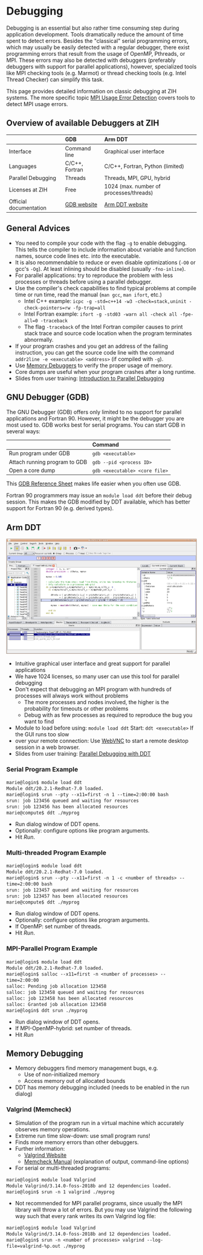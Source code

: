 # Debugging

Debugging is an essential but also rather time consuming step during application development. Tools
dramatically reduce the amount of time spent to detect errors. Besides the "classical" serial
programming errors, which may usually be easily detected with a regular debugger, there exist
programming errors that result from the usage of OpenMP, Pthreads, or MPI. These errors may also be
detected with debuggers (preferably debuggers with support for parallel applications), however,
specialized tools like MPI checking tools (e.g. Marmot) or thread checking tools (e.g. Intel Thread
Checker) can simplify this task.

This page provides detailed information on classic debugging at ZIH systems.  The more specific
topic [MPI Usage Error Detection](mpi_usage_error_detection.md) covers tools to detect MPI usage
errors.

## Overview of available Debuggers at ZIH

| | GDB | Arm DDT  |
|---|:---|:---|
| Interface          | Command line   | Graphical user interface |
| Languages          | C/C++, Fortran | C/C++, Fortran, Python (limited) |
| Parallel Debugging | Threads        | Threads, MPI, GPU, hybrid |
| Licenses at ZIH    | Free           | 1024 (max. number of processes/threads) |
| Official documentation | [GDB website](https://www.gnu.org/software/gdb/) | [Arm DDT website](https://developer.arm.com/tools-and-software/server-and-hpc/debug-and-profile/arm-forge/arm-ddt) |

## General Advices

- You need to compile your code with the flag `-g` to enable
  debugging. This tells the compiler to include information about
  variable and function names, source code lines etc. into the
  executable.
- It is also recommendable to reduce or even disable optimizations
  (`-O0` or gcc's `-Og`). At least inlining should be disabled (usually
  `-fno-inline`).
- For parallel applications: try to reproduce the problem with less
  processes or threads before using a parallel debugger.
- Use the compiler's check capabilities to find typical problems at
  compile time or run time, read the manual (`man gcc`, `man ifort`, etc.)
  - Intel C++ example: `icpc -g -std=c++14 -w3 -check=stack,uninit -check-pointers=rw -fp-trap=all`
  - Intel Fortran example: `ifort -g -std03 -warn all -check all -fpe-all=0 -traceback`
  - The flag `-traceback` of the Intel Fortran compiler causes to print
    stack trace and source code location when the program terminates
    abnormally.
- If your program crashes and you get an address of the failing
  instruction, you can get the source code line with the command
  `addr2line -e <executable> <address>` (if compiled with `-g`).
- Use [Memory Debuggers](#memory-debugging) to
  verify the proper usage of memory.
- Core dumps are useful when your program crashes after a long
  runtime.
- Slides from user training: [Introduction to Parallel Debugging](misc/debugging_intro.pdf)

## GNU Debugger (GDB)

The GNU Debugger (GDB) offers only limited to no support for parallel
applications and Fortran 90. However, it might be the debugger you are
most used to. GDB works best for serial programs. You can start GDB in
several ways:

|                               | Command                        |
|-------------------------------|:-------------------------------|
| Run program under GDB         | `gdb <executable>`             |
| Attach running program to GDB | `gdb --pid <process ID>`       |
| Open a core dump              | `gdb <executable> <core file>` |

This [GDB Reference Sheet](http://users.ece.utexas.edu/~adnan/gdb-refcard.pdf) makes life easier
when you often use GDB.

Fortran 90 programmers may issue an `module load ddt` before their debug session. This makes the GDB
modified by DDT available, which has better support for Fortran 90 (e.g.  derived types).

## Arm DDT

![DDT Main Window](misc/ddt-main-window.png)

- Intuitive graphical user interface and great support for parallel applications
- We have 1024 licenses, so many user can use this tool for parallel debugging
- Don't expect that debugging an MPI program with hundreds of processes will always work without
  problems
  - The more processes and nodes involved, the higher is the probability for timeouts or other
    problems
  - Debug with as few processes as required to reproduce the bug you want to find
- Module to load before using: `module load ddt` Start: `ddt <executable>` If the GUI runs too slow
- over your remote connection:
  Use [WebVNC](../access/graphical_applications_with_webvnc.md) to start a remote desktop session in
  a web browser.
- Slides from user training: [Parallel Debugging with DDT](misc/debugging_ddt.pdf)

### Serial Program Example

```console
marie@login$ module load ddt
Module ddt/20.2.1-Redhat-7.0 loaded.
marie@login$ srun --pty --x11=first -n 1 --time=2:00:00 bash
srun: job 123456 queued and waiting for resources
srun: job 123456 has been allocated resources
marie@compute$ ddt ./myprog
```

- Run dialog window of DDT opens.
- Optionally: configure options like program arguments.
- Hit *Run*.

### Multi-threaded Program Example

```console
marie@login$ module load ddt
Module ddt/20.2.1-Redhat-7.0 loaded.
marie@login$ srun --pty --x11=first -n 1 -c <number of threads> --time=2:00:00 bash
srun: job 123457 queued and waiting for resources
srun: job 123457 has been allocated resources
marie@compute$ ddt ./myprog
```

- Run dialog window of DDT opens.
- Optionally: configure options like program arguments.
- If OpenMP: set number of threads.
- Hit *Run*.

### MPI-Parallel Program Example

```console
marie@login$ module load ddt
Module ddt/20.2.1-Redhat-7.0 loaded.
marie@login$ salloc --x11=first -n <number of processes> --time=2:00:00
salloc: Pending job allocation 123458
salloc: job 123458 queued and waiting for resources
salloc: job 123458 has been allocated resources
salloc: Granted job allocation 123458
marie@login$ ddt srun ./myprog
```

- Run dialog window of DDT opens.
- If MPI-OpenMP-hybrid: set number of threads.
- Hit *Run*

## Memory Debugging

- Memory debuggers find memory management bugs, e.g.
  - Use of non-initialized memory
  - Access memory out of allocated bounds
- DDT has memory debugging included (needs to be enabled in the run dialog)

### Valgrind (Memcheck)

- Simulation of the program run in a virtual machine which accurately observes memory operations.
- Extreme run time slow-down: use small program runs!
- Finds more memory errors than other debuggers.
- Further information:
  - [Valgrind Website](http://www.valgrind.org)
  - [Memcheck Manual](https://www.valgrind.org/docs/manual/mc-manual.html)
    (explanation of output, command-line options)
- For serial or multi-threaded programs:

```console
marie@login$ module load Valgrind
Module Valgrind/3.14.0-foss-2018b and 12 dependencies loaded.
marie@login$ srun -n 1 valgrind ./myprog
```

- Not recommended for MPI parallel programs, since usually the MPI library will throw
  a lot of errors. But you may use Valgrind the following way such that every rank
  writes its own Valgrind log file:

```console
marie@login$ module load Valgrind
Module Valgrind/3.14.0-foss-2018b and 12 dependencies loaded.
marie@login$ srun -n <number of processes> valgrind --log-file=valgrind-%p.out ./myprog
```
